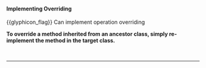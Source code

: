<div id="title">

#### Implementing Overriding

</div>

<span id="prereqs"><dynamic-panel src="../../oopDesign/inheritance/overriding/unit-inElsewhere-asFlat.md" boilerplate header="%%{{glyphicon_education}} OOP → Inheritance → Overriding%%" /></span>

<span id="outcomes">{{glyphicon_flag}} Can implement operation overriding</span>

<div id="body">

**To override a method inherited from an ancestor class, simply re-implement the method in the target class.** 

<tabs> 
  <tab header="Java">

<include src="text-java.md" />

  </tab>
  <tab header="Python">

<include src="text-python.md" />

</tab>
</tabs><hr>

</div>

<div id="extras">

<include src="exercises.md" />

</div>